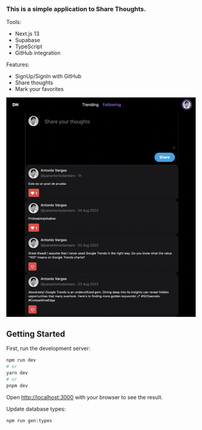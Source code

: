 ### This is a simple application to Share Thoughts.

Tools:
- Next.js 13
- Supabase
- TypeScript
- GitHub integration

Features:
- SignUp/SignIn with GitHub
- Share thoughts 
- Mark your favorites

![Screenshot #1](screenshots/screenshot_1.png)

## Getting Started

First, run the development server:

```bash
npm run dev
# or
yarn dev
# or
pnpm dev
```

Open [http://localhost:3000](http://localhost:3000) with your browser to see the result.

Update database types:

```bash
npm run gen:types
```
